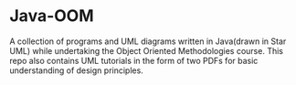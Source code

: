 # Java-OOM
A collection of programs and UML diagrams written in Java(drawn in Star UML) while undertaking the Object Oriented Methodologies course. This repo also contains UML tutorials in the form of two PDFs for basic understanding of design principles.
